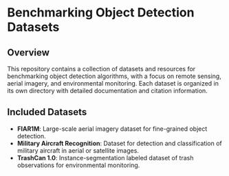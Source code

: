 # Benchmarking Object Detection Datasets

## Overview

This repository contains a collection of datasets and resources for benchmarking object detection algorithms, with a focus on remote sensing, aerial imagery, and environmental monitoring. Each dataset is organized in its own directory with detailed documentation and citation information.

## Included Datasets

- **FIAR1M**: Large-scale aerial imagery dataset for fine-grained object detection.
- **Military Aircraft Recognition**: Dataset for detection and classification of military aircraft in aerial or satellite images.
- **TrashCan 1.0**: Instance-segmentation labeled dataset of trash observations for environmental monitoring.